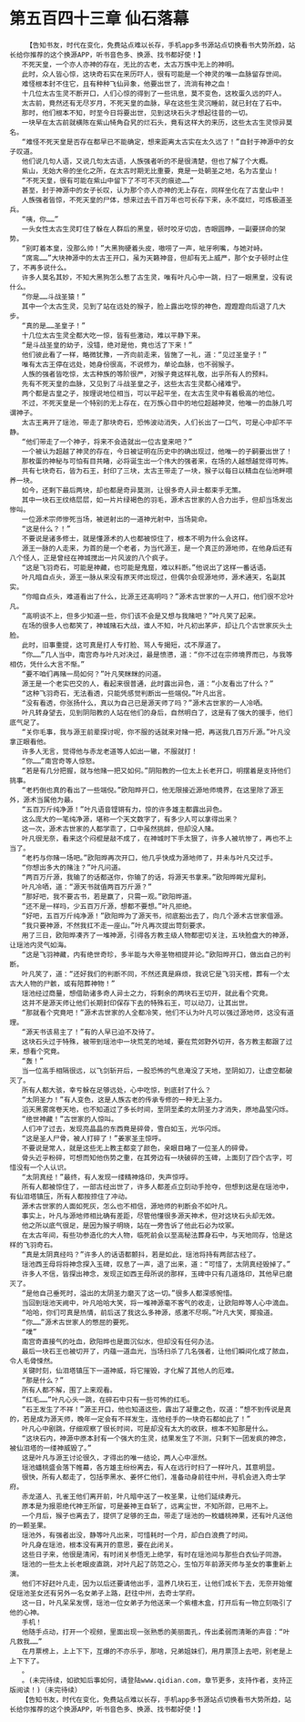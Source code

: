 # 第五百四十三章 仙石落幕
        【告知书友，时代在变化，免费站点难以长存，手机app多书源站点切换看书大势所趋，站长给你推荐的这个换源APP，听书音色多、换源、找书都好使！】
       不死天皇，一个亦人亦神的存在，无比的古老，太古万族中无上的神明。
       此时，众人皆心惊，这块奇石实在来历吓人，很有可能是一个神灵的唯一血脉留存世间。
       难怪根本封不住它，且有种种飞仙异象，他要出世了，流淌有神之血！
       十几位太古生灵不断开口，人们心惊的得到了一些讯息，莫不变色，这枚蛋久远的吓人。
       太古前，竟然还有无尽岁月，不死天皇的血脉，早在这些生灵沉睡前，就已封在了石中。
       那时，他们根本不知，时至今日将要出世，见到这块石头才想起往昔的一切。
       一块早在太古前就横陈在紫山犄角旮旯的烂石头，竟有这样大的来历，这些太古生灵惊异莫名。
       “难怪不死天皇是否存在都早已不能确定，想来距离太古实在太久远了！”自封于神源中的女子叹道。
       他们说几句人语，又说几句太古语，人族强者听的不是很清楚，但也了解了个大概。
       紫山，无始大帝的坐化之所，在太古时期无比重要，竟是一处朝圣之地，名为古皇山！
       “不死天皇，很有可能在紫山中留下了不可不灭的痕迹……”
       甚至，封于神源中的女子长叹，认为那个亦人亦神的无上存在，同样坐化在了古皇山中！
       人族强者皆惊，不死天皇的尸体，想来过去千百万年也可长存下来，永不腐烂，可炼极道圣兵。
       “咦，你……”
       一头女性太古生灵盯住了躲在人群后的黑皇，顿时咬牙切齿，杏眼圆睁，一副要拼命的架势。
       “别盯着本皇，没那么帅！”大黑狗硬着头皮，嗷唠了一声，呲牙咧嘴，与她对峙。
       “席鸾……”大块神源中的太古王开口，虽为天籁神音，但却有无上威严，那个女子顿时止住了，不再多说什么。
       许多人莫名其妙，不知大黑狗怎么惹了古生灵，唯有叶凡心中一跳，扫了一眼黑皇，没有说什么。
       “你是……斗战圣猿！”
       其中一个太古生灵，见到了站在远处的猴子，脸上露出吃惊的神色，蹬蹬蹬向后退了几大步。
       “真的是……圣皇子！”
       十几位太古生灵全都大吃一惊，皆有些激动，难以平静下来。
       “是斗战圣皇的幼子，没错，绝对是他，竟也活了下来！”
       他们彼此看了一样，略微犹豫，一齐向前走来，皆施了一礼，道：“见过圣皇子！”
       唯有太古王停在远处，她身份很高，不说修为，单论血脉，也不弱猴子。
       人族的强者皆吃惊，太古种族的等阶很严，对猴子竟这样礼敬，出乎所有人的预料。
       先有不死天皇的血脉，又见到了斗战圣皇之子，这些太古生灵都心绪难宁。
       两个都是古皇之子，按理说地位相当，可以平起平坐，在太古生灵中有着极高的地位。
       不过，不死天皇是一个特别的无上存在，在万族心目中的地位超越神灵，他唯一的血脉几可谓神子。
       太古王离开了瑶池，带走了那块奇石，恐怖波动消失，人们长出了一口气，可是心中却不平静。
       “他们带走了一个神子，将来不会造就出一位古皇来吧？”
       一个被认为超越了神灵的存在，今日被证明在历史中的确出现过，他唯一的子嗣要出世了！
       那枚蛋的神秘与可怕有目共睹，必将诞生出一个伟大的强者来，在场的人越想越觉得可怖。
       共有七块奇石，皆为石王，封印了三块，太古王带走了一块，猴子以每日以精血在仙池畔喂养一块。
       如今，还剩下最后两块，却也都是奇异莫测，让很多奇人异士都束手无策。
       其中一块石王纹络层层，如一片片绿褐色的羽毛，源术古世家的人合力出手，但却当场发出惨叫。
       一位源术宗师惨死当场，被迸射出的一道神光射中，当场毙命。
       “这是什么？！”
       不要说是诸多修士，就是懂源术的人也都被惊住了，根本不明为什么会这样。
       源王一脉的人走来，为首的是一个老者，为当代源王，是一个真正的源地师，在他身后还有八个怪人，正是曾经在神城搅出一片风波的八个疯子。
       “这是飞羽奇石，可能是神藏，也可能是鬼窟，难以料断。”他说出了这样一番话语。
       叶凡暗自点头，源王一脉从来没有原天师出现过，但偶尔会现源地师，源术通天，名副其实。
       “你暗自点头，难道看出了什么，比源王还高明吗？”源术古世家的一人开口，他们很不忿叶凡。
       “高明谈不上，但多少知道一些，你们该不会是又想与我赌吧？”叶凡笑了起来。
       在场的很多人也都笑了，神城赌石大战，谁人不知，叶凡初出茅庐，却让几个古世家灰头土脸。
       此时，旧事重提，这可真是打人专打脸、骂人专揭短，忒不厚道了。
       “你……”几人当中，南宫奇与叶凡对决过，最是愤懑，道：“你不过在宗师境界而已，与我等相仿，凭什么大言不惭。”
       “要不咱们再赌一局如何？”叶凡笑眯眯的问道。
       源王是一个老实巴交的人，看起来很普通，此时露出异色，道：“小友看出了什么？”
       “这种飞羽奇石，无法看透，只能凭感觉判断出一些端倪。”叶凡出言。
       “没有看透，你张扬什么，真以为自己已是源天师了吗？”源术古世家的一人冷哂。
       叶凡转身望去，见到阴阳教的人站在他们的身后，自然明白了，这是有了强大的援手，他们底气足了。
       “关你毛事，我与源王前辈探讨呢，你不服的话就来对赌一把，再送我几百万斤源。”叶凡没拿正眼看他。
       许多人无言，觉得他与赤龙老道等人如出一辙，不服就打！
       “你……”南宫奇等人惊怒。
       “若是有几分把握，就与他赌一把又如何。”阴阳教的一位太上长老开口，明摆着是支持他们挑事。
       “老朽倒也真的看出了一些端倪。”欧阳晔开口，他无限接近源地师境界，在这里除了源王外，源术当属他为最。
       “五百万斤纯净源！”叶凡语音铿锵有力，惊的许多雄主都露出异色。
       这么庞大的一笔纯净源，堪称一个天文数字了，有多少人可以拿得出来？
       这一次，源术古世家的人都学乖了，口中虽然挑衅，但却没人赌。
       叶凡很无奈，看来这个闷棍是敲不成了，在神城时下手太狠了，许多人被坑惨了，再也不上当了。
       “老朽与你赌一场吧。”欧阳晔再次开口，他几乎快成为源地师了，并未与叶凡交过手。
       “你想出多大的赌注？”叶凡问道。
       “两百万斤源，我输了的话都送你，你输了的话，将源天书拿来。”欧阳晔眸光犀利。
       叶凡冷哂，道：“源天书就值两百万斤源？”
       “那好吧，我不要古书，若是赢了，只需一观。”欧阳晔道。
       “还不是一样吗，少五百万斤源，想都不要想。”叶凡拒绝。
       “好吧，五百万斤纯净源！”欧阳晔为了源天书，彻底豁出去了，向几个源术古世家借源。
       “我只要神源，不然我扛不走一座山。”叶凡再次提出苛刻要求。
       用了三日，欧阳晔凑齐了一堆神源，引得各方教主级人物都密切关注，五块脸盘大的神源，让瑶池内灵气如海。
       “这是飞羽神藏，内有绝世奇珍，多半能与大帝圣物相提并论。”欧阳晔开口，做出自己的判断。
       叶凡笑了，道：“还好我们的判断不同，不然还真是麻烦，我说它是飞羽天棺，葬有一个太古大人物的尸骸，或有陪葬神物！”
       瑶池经过商量，想借助诸多奇人异士之力，将剩余的两块石王切开，就此看个究竟。
       这并不是源天师让他们长期封印保存下去的特殊石王，可以动刀，让其出世。
       “那就看个究竟吧！”源术古世家的人全都冷笑，他们不认为叶凡可以强过源地师，这没有道理。
       “源天书该易主了！”有的人早已迫不及待了。
       这块石头过于特殊，被带到瑶池中一块荒芜的地域，要在荒郊野外切开，各方教主都跟了过来，想看个究竟。
       “轰！”
       当一位高手相隔很远，以飞剑斩开后，一股恐怖的气息淹没了天地，至阴如刀，让虚空都破灭了。
       所有人都大骇，幸亏躲在足够远处，心中吃惊，到底封了什么？
       “太阴圣力！”有人变色，这是人族古老的传承专修的一种无上圣力。
       滔天黑雾席卷天地，也不知道过了多长时间，至阴至柔的太阴圣力才消失，原地晶莹闪烁。
       “绝世神藏！”古世家的人惊叫。
       人们冲了过去，发现亮晶晶的东西竟是碎骨，雪白如玉，光华闪烁。
       “这是圣人尸骨，被人打碎了！”姜家圣主惊呼。
       不要说是常人，就是这些无上教主都变了颜色，亲眼目睹了一位圣人的碎骨。
       骨头近乎粉碎，可想而知他伤势之重，在其旁边有一块破碎的玉碑，上面刻了四个古字，可惜没有一个人认识。
       “太阴真经！”最终，有人发现一缕精神烙印，失声惊呼。
       所有人都被惊住了，一部古经出世了，许多人都差点立刻动手抢夺，但想到这是在瑶池中，有仙泪塔镇压，所有人都按捺住了冲动。
       源术古世家的人面如死灰，怎么也不相信，源地师的判断会不如叶凡。
       事实上，叶凡与源地师相比确有差距，尽管他懂很多源天神术，但对这块石头却无效。
       他之所以底气很足，是因为猴子明晓，站在一旁告诉了他此石必为坟冢。
       在太古年间，有些功参造化的大人物，临死前会以至高秘法葬身石中，与天地同存，恰是这样的飞羽奇石。
       “真是太阴真经吗？”许多人的话语都颤抖，若是如此，瑶池将持有两部古经了。
       瑶池西王母将将神念探入玉碑，叹息了一声，退了出来，道：“可惜了，太阴真经毁掉了。”
       许多人不信，皆探出神念，发现正如西王母所说的那样，玉碑中只有几道烙印，其他早已磨灭了。
       “是他自己垂死时，溢出的太阴圣力磨灭了这一切。”很多人都深感惋惜。
       当回到瑶池天阙中，叶凡哈哈大笑，将一堆神源毫不客气的收走，让欧阳晔等人心中滴血。
       “哈哈，你们可真是热情，前后送了我这么多神源，感激不尽啊。”叶凡大笑，揶揄道。
       “你……”源术古世家人的憋屈的要死。
       “噗”
       南宫奇直接气的吐血，欧阳晔也是面沉似水，但却没有任何办法。
       最后一块石王也被切开了，内蕴一道血光，当场扫杀了几名强者，让他们瞬间化成了脓血，令人毛骨悚然。
       关键时刻，仙泪塔镇压下一道神威，将它摧毁，才化解了其他人的厄难。
       “那是什么？”
       所有人都不解，围了上来观看。
       “红毛……”叶凡心头一跳，在碎石中只有一些可怖的红毛。
       “石王发生了不祥！”源王开口，他也知道这些，露出了凝重之色，叹道：“想不到传说是真的，若是成为源天师，晚年一定会有不祥发生，连他经手的一块奇石都如此了！”
       叶凡心中剧跳，仔细观察了很长时间，可是却没有太大的收获，根本不知那是什么。
       “这块石内，神源中原本封有一个强大的生灵，结果发生了不测，只剩下一团发疯的神念，被仙泪塔的一缕神威毁了。”
       这是叶凡与源王讨论很久，才得出的唯一结论，两人心中凛然。
       瑶池蟠桃盛会落下帷幕，各方雄主纷纷离去，有人在远行时扫了一样叶凡，其意明显。
       很快，所有人都走了，包括李黑水、姜怀仁他们，准备动身前往中州，寻机会进入奇士学府。
       赤龙道人、孔雀王他们离开前，叶凡暗中送了一枚圣果，让他们延续寿元。
       原本是为报恩绝代神王所留，可是姜神王自斩了，远离尘世，不知所踪，已用不上。
       一个月后，猴子也离去了，提供了足够的王血，带走了瑶池的一枚蟠桃神果，还有叶凡送他的一颗圣果。
       瑶池外，有强者出没，静等叶凡出来，可惜耗时一个月，却白白浪费了时间。
       叶凡身在瑶池，根本没有离开的意思，要在此闭关。
       这些日子来，他很是清闲，有时闭关参悟无上绝学，有时在瑶池间与那些白衣仙子同游。
       瑶池的一些太上长老眼皮直跳，对叶凡起了防范之心，生怕万年前源天师与圣女的事重新上演。
       他们不好赶叶凡走，因为以后还要请他出手，温养几块石王，让他们成长下去，无奈开始催促瑶池圣女还有另外一名女弟子上路，赶往中州，去奇士学府。
       这一日，叶凡呆呆发愣，瑶池一位女弟子为他送来一个紫檀木盒，打开后有一物立刻吸引了他的心神。
       手机！
       他随手点动，打开一个视频，里面出现一张熟悉的美丽面孔，传出柔弱而清晰的声音：“叶凡救我……”
       在月票榜上，上上下下，互爆的不亦乐乎，那啥，兄弟姐妹们，用月票顶上去吧，别老是上上下下了。
       。
       。(未完待续，如欲知后事如何，请登陆www.qidian.com，章节更多，支持作者，支持正版阅读！)（未完待续）
       【告知书友，时代在变化，免费站点难以长存，手机app多书源站点切换看书大势所趋，站长给你推荐的这个换源APP，听书音色多、换源、找书都好使！】